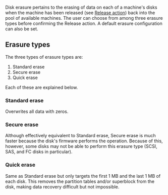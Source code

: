 <!-- deb-2-7-cli
 deb-2-7-cli -->

<!-- deb-2-7-ui
 deb-2-7-ui -->

<!-- deb-2-8-cli
 deb-2-8-cli -->

<!-- deb-2-8-ui
 deb-2-8-ui -->

<!-- deb-2-9-cli
 deb-2-9-cli -->

<!-- deb-2-9-ui
 deb-2-9-ui -->

<!-- snap-2-7-cli
 snap-2-7-cli -->

<!-- snap-2-7-ui
 snap-2-7-ui -->

<!-- snap-2-8-cli
 snap-2-8-cli -->

<!-- snap-2-8-ui
 snap-2-8-ui -->

<!-- snap-2-9-cli
 snap-2-9-cli -->

<!-- snap-2-9-ui
 snap-2-9-ui -->

Disk erasure pertains to the erasing of data on each of a machine's disks when the machine has been released (see [Release action](/t/concepts-and-terms/785#heading--release)) back into the pool of available machines. The user can choose from among three erasure types before confirming the Release action. A default erasure configuration can also be set.

<h2 id="heading--erasure-types">Erasure types</h2>

The three types of erasure types are:

1.   Standard erase
2.   Secure erase
3.   Quick erase

Each of these are explained below.

<h3 id="heading--standard-erase">Standard erase</h3>

Overwrites all data with zeros.

<h3 id="heading--secure-erase">Secure erase</h3>

Although effectively equivalent to Standard erase, Secure erase is much faster because the disk's firmware performs the operation. Because of this, however, some disks may not be able to perform this erasure type (SCSI, SAS, and FC disks in particular).

<h3 id="heading--quick-erase">Quick erase</h3>

Same as Standard erase but only targets the first 1 MB and the last 1 MB of each disk. This removes the partition tables and/or superblock from the disk, making data recovery difficult but not impossible.

<!-- deb-2-7-ui deb-2-8-ui deb-2-9-ui snap-2-8-ui snap-2-9-ui snap-2-7-ui
<h2 id="heading--default-configuration">Default configuration</h2>

A default erasure configuration can be set on the 'Settings' page by selecting the 'Storage' tab.

<a href="https://assets.ubuntu.com/v1/4e90c4c7-installconfig-storage-erasure__defaults.png" target = "_blank"><img src="https://assets.ubuntu.com/v1/4e90c4c7-installconfig-storage-erasure__defaults.png"></a>

If option 'Erase machines' disks prior to releasing' is chosen then users will be compelled to use disk erasure. That option will be pre-filled in the machine's view and the user will be unable to remove the option.

With the above defaults, the machine's view will look like this when the Release action is chosen:

<a href="https://assets.ubuntu.com/v1/66e1dcc2-installconfig-storage-erasure__defaults-node.png" target = "_blank"><img src="https://assets.ubuntu.com/v1/66e1dcc2-installconfig-storage-erasure__defaults-node.png"></a>

Where 'secure erase' and 'quick erase' can then be configured by the user.

<h2 id="heading--order-of-preference">Order of preference</h2>

If all three options are checked when the machine is released the following order of preference is applied:

1.  Use 'secure erase' if the disk supports it
2.  If it does not then use 'quick erase'
deb-2-7-ui deb-2-8-ui deb-2-9-ui snap-2-8-ui snap-2-9-ui snap-2-7-ui -->

<!-- deb-2-7-cli deb-2-8-cli deb-2-9-cli snap-2-8-cli snap-2-9-cli snap-2-7-cli

<h2>Erasure procedure</h2>

When using the [MAAS CLI](/t/maas-cli/802), you can erase a disk when releasing an individual machine.  Note that this option is not available when releasing multiple machines, so you'll want to make sure you're using:

```
maas $PROFILE machine release...
```

and not:

```
maas $PROFILE machines release...
```

Note the difference in singular and plural "machine/machines" in the commands.  Releasing a machine requires that you have the `system_id` of the machine to be released, which you can obtain with a [basic machine list](/t/the-cli-cookbook/2218#heading--basic-machine-list):

<a href="https://discourse.maas.io/uploads/default/original/1X/a496ac76977909f3403160ca96a1bb7224e785f5.jpeg" target = "_blank"><img src="https://discourse.maas.io/uploads/default/original/1X/a496ac76977909f3403160ca96a1bb7224e785f5.jpeg">
</a>

The basic form of the release command, when erasing disks on releasing, is:

```
maas $PROFILE machine release $SYSTEM_ID comment="some comment" erase=true [secure_erase=true ||/&& quick_erase=true]
```

Parameters `secure_erase` and `quick_erase` are both optional, although if you don't specify either of them, the entire disk will be overwritten with null bytes.  Note that this overwrite process is very slow.

Secure erasure uses the drive's secure erase feature, if it has one.  In some cases, this can be much faster than overwriting the entire drive.  Be aware, though, that some drives implement secure erasure as a complete drive overwrite, so this method may still be very slow.  Additionally, if you specify secure erasure and the drive doesn't have this feature, you'll get a complete overwrite anyway -- again, possibly very slow.

Quick erasure wipes 2MB at the start and end of the drive to make recovery both inconvenient and unlikely to happen by accident.  Note, though, that quick erasure is not secure.

<h3>Specifying both erasure types</h3>

If you specify both erasure types, like this:

```
maas $PROFILE machine release $SYSTEM_ID comment="some comment" erase=true secure_erase=true quick_erase=true
```

then MAAS will perform a secure erasure if the drive has that feature; if not, it will perform a quick erasure.  Of course, if you're concerned about completely erasing the drive, and you're not sure whether the disk has secure erase features, the best way to handle that is to specify nothing, and allow the full disk to be overwritten by null bytes:

```
maas $PROFILE machine release $SYSTEM_ID comment="some comment" erase=true
```

deb-2-7-cli deb-2-8-cli deb-2-9-cli snap-2-8-cli snap-2-9-cli snap-2-7-cli -->
